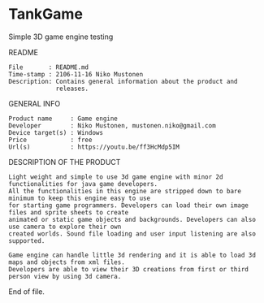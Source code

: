 # TankGame
Simple 3D game engine testing

README

    File       : README.md
    Time-stamp : 2106-11-16 Niko Mustonen
    Description: Contains general information about the product and
                 releases.

GENERAL INFO

    Product name     : Game engine
    Developer        : Niko Mustonen, mustonen.niko@gmail.com
    Device target(s) : Windows
    Price            : free
    Url(s)           : https://youtu.be/ff3HcMdp5IM

DESCRIPTION OF THE PRODUCT

    Light weight and simple to use 3d game engine with minor 2d functionalities for java game developers.
    All the functionalities in this engine are stripped down to bare minimum to keep this engine easy to use
    for starting game programmers. Developers can load their own image files and sprite sheets to create 
    animated or static game objects and backgrounds. Developers can also use camera to explore their own 
    created worlds. Sound file loading and user input listening are also supported.
    
    Game engine can handle little 3d rendering and it is able to load 3d maps and objects from xml files.
    Developers are able to view their 3D creations from first or third person view by using 3d camera.

End of file.
